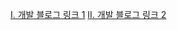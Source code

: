 <a href="https://youngjaelee.tistory.com/category/iOS%20Project">I. 개발 블로그 링크 1</a>
<a href="https://youngjaelee.tistory.com/category/iOS%20Study/Swift%20Application">II. 개발 블로그 링크 2</a>
